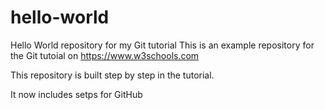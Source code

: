 # hello-world
Hello World repository for my Git tutorial
This is an example repository for the Git tutoial on https://www.w3schools.com

This repository is built step by step in the tutorial.

It now includes setps for GitHub

